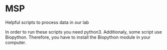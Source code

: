 # MSP
Helpful scripts to process data in our lab

In order to run these scripts you need python3.
Additionaly, some script use Biopython. Therefore, you have to install the Biopython module in your computer.
